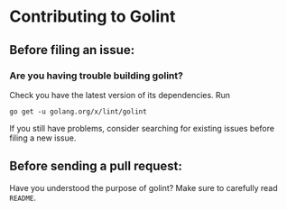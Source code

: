 # Contributing to Golint

## Before filing an issue:

### Are you having trouble building golint?

Check you have the latest version of its dependencies. Run

```
go get -u golang.org/x/lint/golint
```

If you still have problems, consider searching for existing issues before filing a new issue.

## Before sending a pull request:

Have you understood the purpose of golint? Make sure to carefully read `README`.
